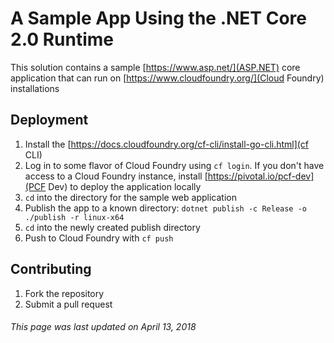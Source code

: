 # A Sample App Using the .NET Core 2.0 Runtime

This solution contains a sample [https://www.asp.net/](ASP.NET) core application that can run on [https://www.cloudfoundry.org/](Cloud Foundry) installations

## Deployment

1. Install the [https://docs.cloudfoundry.org/cf-cli/install-go-cli.html](cf CLI)
1. Log in to some flavor of Cloud Foundry using `cf login`. If you don't have access to a Cloud Foundry instance, install [https://pivotal.io/pcf-dev](PCF Dev) to deploy the application locally
1. `cd` into the directory for the sample web application
1. Publish the app to a known directory: `dotnet publish -c Release -o ./publish -r linux-x64`
1. `cd` into the newly created publish directory
1. Push to Cloud Foundry with `cf push`

## Contributing
1. Fork the repository
1. Submit a pull request

###### This page was last updated on April 13, 2018